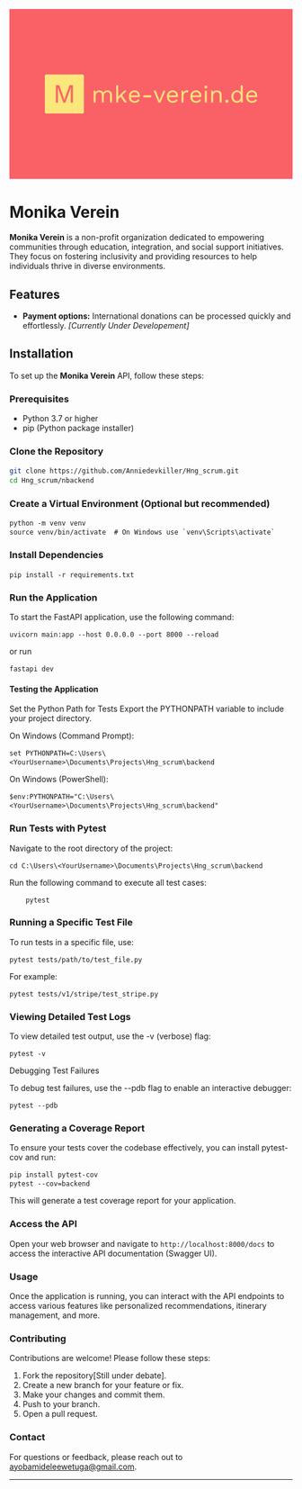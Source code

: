 ![Monika Verein](assets/logo.svg)

# Monika Verein

**Monika Verein** is a non-profit organization dedicated to empowering communities through education, integration, and social support initiatives. They focus on fostering inclusivity and providing resources to help individuals thrive in diverse environments.

## Features

- **Payment options:** International donations can be processed quickly and effortlessly. *[Currently Under Developement]*

## Installation

To set up the **Monika Verein** API, follow these steps:

### Prerequisites

- Python 3.7 or higher
- pip (Python package installer)

### Clone the Repository

```bash
git clone https://github.com/Anniedevkiller/Hng_scrum.git
cd Hng_scrum/nbackend
```

### Create a Virtual Environment (Optional but recommended)

```
python -m venv venv
source venv/bin/activate  # On Windows use `venv\Scripts\activate`
```

### Install Dependencies

```
pip install -r requirements.txt
```

### Run the Application

To start the FastAPI application, use the following command:

```
uvicorn main:app --host 0.0.0.0 --port 8000 --reload
```

or run

```
fastapi dev
```

#### Testing the Application

Set the Python Path for Tests
Export the PYTHONPATH variable to include your project directory.

On Windows (Command Prompt):

```
set PYTHONPATH=C:\Users\<YourUsername>\Documents\Projects\Hng_scrum\backend
```

On Windows (PowerShell):

```
$env:PYTHONPATH="C:\Users\<YourUsername>\Documents\Projects\Hng_scrum\backend"
```

### Run Tests with Pytest

Navigate to the root directory of the project:

```
cd C:\Users\<YourUsername>\Documents\Projects\Hng_scrum\backend
```

Run the following command to execute all test cases:

```
    pytest
```

### Running a Specific Test File

To run tests in a specific file, use:

```
pytest tests/path/to/test_file.py
```

For example:

```
pytest tests/v1/stripe/test_stripe.py
```

### Viewing Detailed Test Logs

To view detailed test output, use the -v (verbose) flag:

```
pytest -v
```

Debugging Test Failures

To debug test failures, use the --pdb flag to enable an interactive debugger:

```
pytest --pdb
```

### Generating a Coverage Report

To ensure your tests cover the codebase effectively, you can install pytest-cov and run:

```
pip install pytest-cov
pytest --cov=backend
```

This will generate a test coverage report for your application.

### Access the API

Open your web browser and navigate to `http://localhost:8000/docs` to access the interactive API documentation (Swagger UI).

### Usage

Once the application is running, you can interact with the API endpoints to access various features like personalized recommendations, itinerary management, and more.

### Contributing

Contributions are welcome! Please follow these steps:

1. Fork the repository[Still under debate].
2. Create a new branch for your feature or fix.
3. Make your changes and commit them.
4. Push to your branch.
5. Open a pull request.

### Contact

For questions or feedback, please reach out to [ayobamideleewetuga@gmail.com](mailto:ayobamideleewetuga@gmail.com).

---
